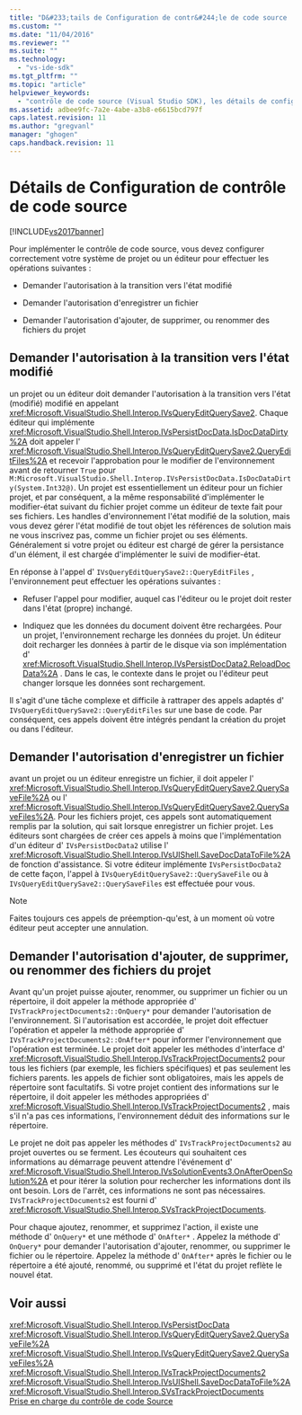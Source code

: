 ```yaml
---
title: "D&#233;tails de Configuration de contr&#244;le de code source | Microsoft Docs"
ms.custom: ""
ms.date: "11/04/2016"
ms.reviewer: ""
ms.suite: ""
ms.technology: 
  - "vs-ide-sdk"
ms.tgt_pltfrm: ""
ms.topic: "article"
helpviewer_keywords: 
  - "contrôle de code source (Visual Studio SDK), les détails de configuration"
ms.assetid: adbee9fc-7a2e-4abe-a3b8-e6615bcd797f
caps.latest.revision: 11
ms.author: "gregvanl"
manager: "ghogen"
caps.handback.revision: 11
---
```

# D&#233;tails de Configuration de contr&#244;le de code source
[!INCLUDE[vs2017banner](../../code-quality/includes/vs2017banner.md)]

Pour implémenter le contrôle de code source, vous devez configurer correctement votre système de projet ou un éditeur pour effectuer les opérations suivantes :  
  
-   Demander l'autorisation à la transition vers l'état modifié  
  
-   Demander l'autorisation d'enregistrer un fichier  
  
-   Demander l'autorisation d'ajouter, de supprimer, ou renommer des fichiers du projet  
  
## Demander l'autorisation à la transition vers l'état modifié  
 un projet ou un éditeur doit demander l'autorisation à la transition vers l'état \(modifié\) modifié en appelant <xref:Microsoft.VisualStudio.Shell.Interop.IVsQueryEditQuerySave2>.  Chaque éditeur qui implémente <xref:Microsoft.VisualStudio.Shell.Interop.IVsPersistDocData.IsDocDataDirty%2A> doit appeler l' <xref:Microsoft.VisualStudio.Shell.Interop.IVsQueryEditQuerySave2.QueryEditFiles%2A> et recevoir l'approbation pour le modifier de l'environnement avant de retourner `True` pour `M:Microsoft.VisualStudio.Shell.Interop.IVsPersistDocData.IsDocDataDirty(System.Int32@)`.  Un projet est essentiellement un éditeur pour un fichier projet, et par conséquent, a la même responsabilité d'implémenter le modifier\-état suivant du fichier projet comme un éditeur de texte fait pour ses fichiers.  Les handles d'environnement l'état modifié de la solution, mais vous devez gérer l'état modifié de tout objet les références de solution mais ne vous inscrivez pas, comme un fichier projet ou ses éléments.  Généralement si votre projet ou éditeur est chargé de gérer la persistance d'un élément, il est chargée d'implémenter le suivi de modifier\-état.  
  
 En réponse à l'appel d' `IVsQueryEditQuerySave2::QueryEditFiles` , l'environnement peut effectuer les opérations suivantes :  
  
-   Refuser l'appel pour modifier, auquel cas l'éditeur ou le projet doit rester dans l'état \(propre\) inchangé.  
  
-   Indiquez que les données du document doivent être rechargées.  Pour un projet, l'environnement recharge les données du projet.  Un éditeur doit recharger les données à partir de le disque via son implémentation d' <xref:Microsoft.VisualStudio.Shell.Interop.IVsPersistDocData2.ReloadDocData%2A> .  Dans le cas, le contexte dans le projet ou l'éditeur peut changer lorsque les données sont rechargement.  
  
 Il s'agit d'une tâche complexe et difficile à rattraper des appels adaptés d' `IVsQueryEditQuerySave2::QueryEditFiles` sur une base de code.  Par conséquent, ces appels doivent être intégrés pendant la création du projet ou dans l'éditeur.  
  
## Demander l'autorisation d'enregistrer un fichier  
 avant un projet ou un éditeur enregistre un fichier, il doit appeler l' <xref:Microsoft.VisualStudio.Shell.Interop.IVsQueryEditQuerySave2.QuerySaveFile%2A> ou l' <xref:Microsoft.VisualStudio.Shell.Interop.IVsQueryEditQuerySave2.QuerySaveFiles%2A>.  Pour les fichiers projet, ces appels sont automatiquement remplis par la solution, qui sait lorsque enregistrer un fichier projet.  Les éditeurs sont chargées de créer ces appels à moins que l'implémentation d'un éditeur d' `IVsPersistDocData2` utilise l' <xref:Microsoft.VisualStudio.Shell.Interop.IVsUIShell.SaveDocDataToFile%2A>de fonction d'assistance.  Si votre éditeur implémente `IVsPersistDocData2` de cette façon, l'appel à `IVsQueryEditQuerySave2::QuerySaveFile` ou à `IVsQueryEditQuerySave2::QuerySaveFiles` est effectuée pour vous.  
  
> [!NOTE]
>  Faites toujours ces appels de préemption\-qu'est, à un moment où votre éditeur peut accepter une annulation.  
  
## Demander l'autorisation d'ajouter, de supprimer, ou renommer des fichiers du projet  
 Avant qu'un projet puisse ajouter, renommer, ou supprimer un fichier ou un répertoire, il doit appeler la méthode appropriée d' `IVsTrackProjectDocuments2::OnQuery*` pour demander l'autorisation de l'environnement.  Si l'autorisation est accordée, le projet doit effectuer l'opération et appeler la méthode appropriée d' `IVsTrackProjectDocuments2::OnAfter*` pour informer l'environnement que l'opération est terminée.  Le projet doit appeler les méthodes d'interface d' <xref:Microsoft.VisualStudio.Shell.Interop.IVsTrackProjectDocuments2> pour tous les fichiers \(par exemple, les fichiers spécifiques\) et pas seulement les fichiers parents.  les appels de fichier sont obligatoires, mais les appels de répertoire sont facultatifs.  Si votre projet contient des informations sur le répertoire, il doit appeler les méthodes appropriées d' <xref:Microsoft.VisualStudio.Shell.Interop.IVsTrackProjectDocuments2> , mais s'il n'a pas ces informations, l'environnement déduit des informations sur le répertoire.  
  
 Le projet ne doit pas appeler les méthodes d' `IVsTrackProjectDocuments2` au projet ouvertes ou se ferment.  Les écouteurs qui souhaitent ces informations au démarrage peuvent attendre l'événement d' <xref:Microsoft.VisualStudio.Shell.Interop.IVsSolutionEvents3.OnAfterOpenSolution%2A> et pour itérer la solution pour rechercher les informations dont ils ont besoin.  Lors de l'arrêt, ces informations ne sont pas nécessaires.  `IVsTrackProjectDocuments2` est fourni d' <xref:Microsoft.VisualStudio.Shell.Interop.SVsTrackProjectDocuments>.  
  
 Pour chaque ajoutez, renommer, et supprimez l'action, il existe une méthode d' `OnQuery*` et une méthode d' `OnAfter*` .  Appelez la méthode d' `OnQuery*` pour demander l'autorisation d'ajouter, renommer, ou supprimer le fichier ou le répertoire.  Appelez la méthode d' `OnAfter*` après le fichier ou le répertoire a été ajouté, renommé, ou supprimé et l'état du projet reflète le nouvel état.  
  
## Voir aussi  
 <xref:Microsoft.VisualStudio.Shell.Interop.IVsPersistDocData>   
 <xref:Microsoft.VisualStudio.Shell.Interop.IVsQueryEditQuerySave2.QuerySaveFile%2A>   
 <xref:Microsoft.VisualStudio.Shell.Interop.IVsQueryEditQuerySave2.QuerySaveFiles%2A>   
 <xref:Microsoft.VisualStudio.Shell.Interop.IVsTrackProjectDocuments2>   
 <xref:Microsoft.VisualStudio.Shell.Interop.IVsUIShell.SaveDocDataToFile%2A>   
 <xref:Microsoft.VisualStudio.Shell.Interop.SVsTrackProjectDocuments>   
 [Prise en charge du contrôle de code Source](../../extensibility/internals/supporting-source-control.md)